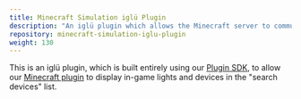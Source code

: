 ```yaml
---
title: Minecraft Simulation iglü Plugin
description: "An iglü plugin which allows the Minecraft server to communicate with the iglü server."
repository: minecraft-simulation-iglu-plugin
weight: 130
---
```


This is an iglü plugin, which is built entirely using our [Plugin
SDK](/plugin-sdk/), to allow our [Minecraft plugin](/minecraft-spigot-plugin/)
to display in-game lights and devices in the "search devices" list.
